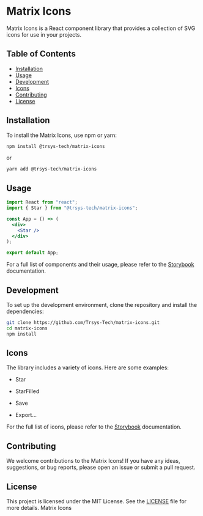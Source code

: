 # Matrix Icons

Matrix Icons is a React component library that provides a collection of SVG icons for use in your projects.

## Table of Contents

- [Installation](#installation)
- [Usage](#usage)
- [Development](#development)
- [Icons](#Icons)
- [Contributing](#contributing)
- [License](#license)

## Installation

To install the Matrix Icons, use npm or yarn:

```sh
npm install @trsys-tech/matrix-icons
```

or

```sh
yarn add @trsys-tech/matrix-icons
```

## Usage

```jsx
import React from "react";
import { Star } from "@trsys-tech/matrix-icons";

const App = () => (
  <div>
    <Star />
  </div>
);

export default App;
```

For a full list of components and their usage, please refer to the [Storybook](https://trsys-tech.github.io/matrix-icons/) documentation.

## Development

To set up the development environment, clone the repository and install the dependencies:

```sh
git clone https://github.com/Trsys-Tech/matrix-icons.git
cd matrix-icons
npm install
```

## Icons

The library includes a variety of icons. Here are some examples:

- Star

- StarFilled

- Save

- Export...

For the full list of icons, please refer to the [Storybook](https://trsys-tech.github.io/matrix-icons/) documentation.

## Contributing

We welcome contributions to the Matrix Icons! If you have any ideas, suggestions, or bug reports, please open an issue or submit a pull request.

## License

This project is licensed under the MIT License. See the [LICENSE](./LICENSE) file for more details. Matrix Icons
